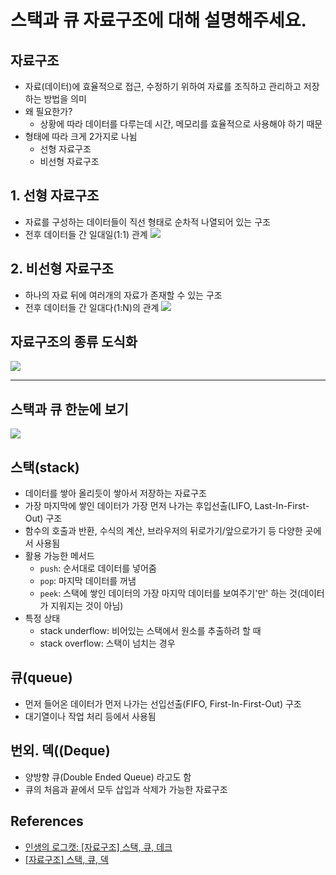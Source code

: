# 스택과 큐 자료구조에 대해 설명해주세요.

## 자료구조
- 자료(데이터)에 효율적으로 접근, 수정하기 위하여 자료를 조직하고 관리하고 저장하는 방법을 의미
- 왜 필요한가?
  - 상황에 따라 데이터를 다루는데 시간, 메모리를 효율적으로 사용해야 하기 때문
- 형태에 따라 크게 2가지로 나뉨
  - 선형 자료구조
  - 비선형 자료구조

## 1. 선형 자료구조
- 자료를 구성하는 데이터들이 직선 형태로 순차적 나열되어 있는 구조
- 전후 데이터들 간 일대일(1:1) 관계
![](https://img1.daumcdn.net/thumb/R1280x0/?scode=mtistory2&fname=https%3A%2F%2Ft1.daumcdn.net%2Fcfile%2Ftistory%2F99E5544F5C80F3631F)

## 2. 비선형 자료구조
- 하나의 자료 뒤에 여러개의 자료가 존재할 수 있는 구조
- 전후 데이터들 간 일대다(1:N)의 관계
![](https://img1.daumcdn.net/thumb/R1280x0/?scode=mtistory2&fname=https%3A%2F%2Ft1.daumcdn.net%2Fcfile%2Ftistory%2F99B2A74E5C80F3EA18)

## 자료구조의 종류 도식화
![](https://img1.daumcdn.net/thumb/R1280x0/?scode=mtistory2&fname=https%3A%2F%2Ft1.daumcdn.net%2Fcfile%2Ftistory%2F9912A0355C80DFAD02)


---

## 스택과 큐 한눈에 보기
![](https://gohighbrow.com/wp-content/uploads/2018/07/Computer-science-fundamentals_6.1.png)

## 스택(stack)
- 데이터를 쌓아 올리듯이 쌓아서 저장하는 자료구조
- 가장 마지막에 쌓인 데이터가 가장 먼저 나가는 후입선출(LIFO, Last-In-First-Out) 구조
- 함수의 호출과 반환, 수식의 계산, 브라우저의 뒤로가기/앞으로가기 등 다양한 곳에서 사용됨
- 활용 가능한 메서드
  - `push`: 순서대로 데이터를 넣어줌
  - `pop`: 마지막 데이터를 꺼냄
  - `peek`: 스택에 쌓인 데이터의 가장 마지막 데이터를 보여주기'만' 하는 것(데이터가 지워지는 것이 아님)
- 특정 상태
  - stack underflow: 비어있는 스택에서 원소를 추출하려 할 때
  - stack overflow: 스택이 넘치는 경우

## 큐(queue)
- 먼저 들어온 데이터가 먼저 나가는 선입선출(FIFO, First-In-First-Out) 구조
- 대기열이나 작업 처리 등에서 사용됨

## 번외. 덱((Deque)
- 양방향 큐(Double Ended Queue) 라고도 함
- 큐의 처음과 끝에서 모두 삽입과 삭제가 가능한 자료구조

## References

- [인생의 로그캣: [자료구조] 스택, 큐, 데크](https://noahlogs.tistory.com/28)
- [[자료구조] 스택, 큐, 덱](https://cotak.tistory.com/69)
